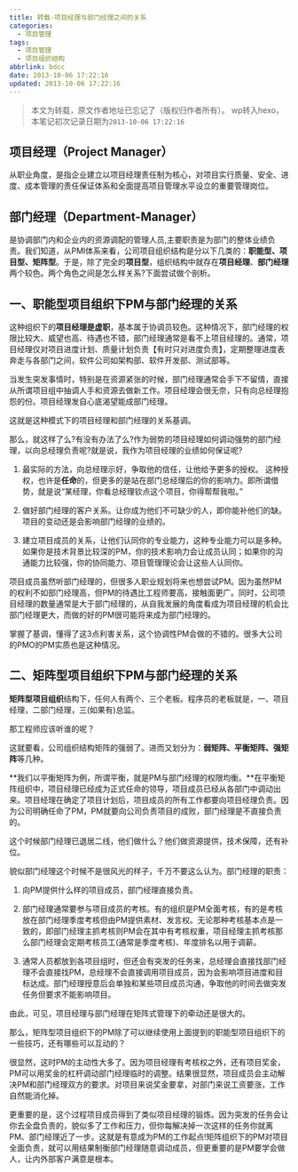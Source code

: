 ```yaml
---
title: 转载-项目经理与部门经理之间的关系
categories:
  - 项目管理
tags:
  - 项目管理
  - 项目组织结构
abbrlink: bdcc
date: 2013-10-06 17:22:16
updated: 2013-10-06 17:22:16
---
```


> 本文为转载，原文作者地址已忘记了（版权归作者所有）。
> wp转入hexo，本笔记初次记录日期为`2013-10-06 17:22:16`

## 项目经理（Project Manager）

从职业角度，是指企业建立以项目经理责任制为核心，对项目实行质量、安全、进度、成本管理的责任保证体系和全面提高项目管理水平设立的重要管理岗位。

## 部门经理（Department-Manager）

是协调部门内和企业内的资源调配的管理人员,主要职责是为部门的整体业绩负责。我们知道，从PMI体系来看，公司项目组织结构是分以下几类的：**职能型、项目型、矩阵型**。于是，除了完全的**项目型**，组织结构中就存在**项目经理**、**部门经理**两个较色。两个角色之间是怎么样关系?下面尝试做个剖析。

<!-- more -->

## 一、职能型项目组织下PM与部门经理的关系

这种组织下的**项目经理是虚职**，基本属于协调员较色。这种情况下，部门经理的权限比较大、威望也高、待遇也不错，部门经理通常是看不上项目经理的。通常，项目经理仅对项目进度计划、质量计划负责【有时只对进度负责】，定期整理进度表奔走与各部门之间，软件公司如架构部、软件开发部、测试部等。

当发生突发事情时，特别是在资源紧张的时候，部门经理通常会手下不留情，直接从所谓项目组中抽调人手和资源去做新工作。项目经理会很无奈，只有向总经理抱怨的份。项目经理发自心底渴望能成部门经理。

这就是这种模式下的项目经理和部门经理的关系基调。

那么，就这样了么?有没有办法了么?作为弱势的项目经理如何调动强势的部门经理，以向总经理负责呢?就是说，我作为项目经理的业绩如何保证呢?

1. 最实际的方法，向总经理示好，争取他的信任，让他给予更多的授权。
这种授权，也许是**任命**的，但更多的是站在部门总经理后的你的影响力。即所谓借势，就是说“某经理，你看总经理钦点这个项目，你得帮帮我啦。”

2. 做好部门经理的客户关系。让你成为他们不可缺少的人，即你能补他们的缺。项目的变动还是会影响部门经理的业绩的。

3. 建立项目成员的关系，让他们认同你的专业能力，这种专业能力可以是多种。如果你是技术背景比较深的PM，你的技术影响力会让成员认同；如果你的沟通能力比较强，你的协同能力、项目管理理论会让这些人认同你。

项目成员虽然听部门经理的，但很多人职业规划将来也想尝试PM。因为虽然PM的权利不如部门经理高，但PM的待遇比工程师要高，接触面更广。同时，公司项目经理的数量通常是大于部门经理的，从自我发展的角度看成为项目经理的机会比部门经理更大，而做的好的PM很可能将来成为部门经理的。

掌握了基调，懂得了这3点利害关系，这个协调性PM会做的不错的。很多大公司的PMO的PM实质也是这种情况。

## 二、矩阵型项目组织下PM与部门经理的关系

**矩阵型项目组织**结构下，任何人有两个、三个老板。程序员的老板就是，一、项目经理，二部门经理，三(如果有)总监。

那工程师应该听谁的呢？

这就要看，公司组织结构矩阵的强弱了。进而又划分为：**弱矩阵、平衡矩阵、强矩阵**等几种。

**我们以平衡矩阵为例，所谓平衡，就是PM与部门经理的权限均衡。**在平衡矩阵组织中，项目经理已经成为正式任命的领导，项目成员已经从各部门中调动出来。项目经理在确定了项目计划后，项目成员的所有工作都要向项目经理负责。因为公司明确任命了PM，PM就要向公司负责项目的成败，部门经理是不直接负责的。

这个时候部门经理已退居二线，他们做什么？他们做资源提供，技术保障，还有补位。

貌似部门经理这个时候不是很风光的样子，千万不要这么认为。部门经理的职责：

1. 向PM提供什么样的项目成员，部门经理直接负责。

2. 部门经理通常要参与项目成员的考核。有的组织是PM全面考核，有的是考核放在部门经理季度考核但由PM提供素材、发言权。无论那种考核基本点是一致的，即部门经理主抓考核则PM会在其中有考核权重，项目经理主抓考核那么部门经理会定期考核员工(通常是季度考核)、年度排名以用于调薪。

3. 通常人员都放到各项目组时，但还会有突发的任务来，总经理会直接找部门经理不会直接找PM，总经理不会直接调用项目成员，因为会影响项目进度和目标达成。部门经理授意后会单独和某些项目成员沟通，争取他的时间去做突发任务但要求不能影响项目。

由此，可见，项目经理与部门经理在矩阵式管理下的牵动还是很大的。

那么，矩阵型项目组织下的PM除了可以继续使用上面提到的职能型项目组织下的一些技巧，还有哪些可以互动的？

很显然，这时PM的主动性大多了。因为项目经理有考核权之外，还有项目奖金，PM可以用奖金的杠杆调动部门经理临时的调整。结果很显然，项目成员会主动解决PM和部门经理双方的要求。对项目来说奖金要拿，对部门来说工资要涨，工作自然能消化掉。
  
更重要的是，这个过程项目成员得到了类似项目经理的锻炼。因为突发的任务会让你去全盘负责的，貌似多了工作和压力，但你每解决掉一次这样的任务你就离PM、部门经理近了一步。这就是有意成为PM的工作起点!矩阵组织下的PM对项目全面负责，就可以用结果制衡部门经理随意调动成员，但更重要的是PM要学会做人，让内外部客户满意是根本。
